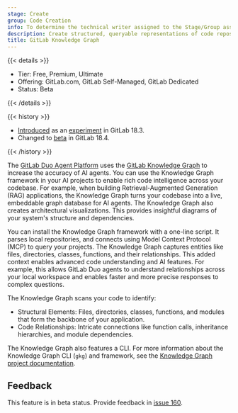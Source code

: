 ```yaml
---
stage: Create
group: Code Creation
info: To determine the technical writer assigned to the Stage/Group associated with this page, see https://handbook.gitlab.com/handbook/product/ux/technical-writing/#assignments
description: Create structured, queryable representations of code repositories to power AI features and enhance developer productivity with the GitLab Knowledge Graph.
title: GitLab Knowledge Graph
---
```


{{< details >}}

- Tier: Free, Premium, Ultimate
- Offering: GitLab.com, GitLab Self-Managed, GitLab Dedicated
- Status: Beta

{{< /details >}}

{{< history >}}

- [Introduced](https://gitlab.com/groups/gitlab-org/rust/-/epics/11) as an [experiment](../../../../policy/development_stages_support.md#experiment) in GitLab 18.3.
- Changed to [beta](../../../../policy/development_stages_support.md#beta) in GitLab 18.4.

{{< /history >}}

The [GitLab Duo Agent Platform](../../../duo_agent_platform/_index.md) uses the
[GitLab Knowledge Graph](https://gitlab-org.gitlab.io/rust/knowledge-graph) to increase the
accuracy of AI agents. You can use the Knowledge Graph framework in your AI projects to enable rich
code intelligence across your codebase. For example, when building Retrieval-Augmented Generation (RAG)
applications, the Knowledge Graph turns your codebase into a live, embeddable graph database
for AI agents. The Knowledge Graph also creates architectural visualizations. This provides insightful
diagrams of your system's structure and dependencies.

You can install the Knowledge Graph framework with a one-line script. It parses local repositories, and
connects using Model Context Protocol (MCP) to query your projects. The Knowledge Graph captures entities like files,
directories, classes, functions, and their relationships. This added context enables advanced code
understanding and AI features. For example, this allows GitLab Duo agents to understand relationships
across your local workspace and enables faster and more precise responses to complex questions.

The Knowledge Graph scans your code to identify:

- Structural Elements: Files, directories, classes, functions, and modules that form the
  backbone of your application.
- Code Relationships: Intricate connections like function calls, inheritance hierarchies,
  and module dependencies.

The Knowledge Graph also features a CLI. For more information about the Knowledge Graph CLI (`gkg`)
and framework, see the
[Knowledge Graph project documentation](https://gitlab-org.gitlab.io/rust/knowledge-graph).

## Feedback

This feature is in beta status. Provide feedback in [issue 160](https://gitlab.com/gitlab-org/rust/knowledge-graph/-/issues/160).
